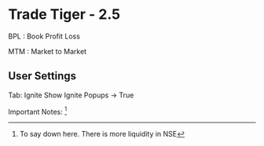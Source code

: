 


# Trade Tiger - 2.5

BPL
: Book Profit Loss

MTM
: Market to Market

## User Settings
Tab: Ignite
Show Ignite Popups -> True

Important Notes: [^1]
[^1]: To say down here.
There is more liquidity in NSE

<!--stackedit_data:
eyJoaXN0b3J5IjpbLTE1MTM2NTI5MDQsLTE3NDI2OTY1NDNdfQ
==
-->